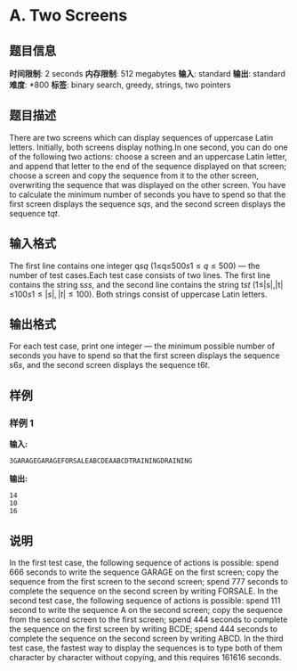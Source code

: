 # A. Two Screens

## 题目信息

**时间限制**: 2 seconds
**内存限制**: 512 megabytes
**输入**: standard
**输出**: standard
**难度**: *800
**标签**: binary search, greedy, strings, two pointers

## 题目描述

There are two screens which can display sequences of uppercase Latin letters. Initially, both screens display nothing.In one second, you can do one of the following two actions: choose a screen and an uppercase Latin letter, and append that letter to the end of the sequence displayed on that screen; choose a screen and copy the sequence from it to the other screen, overwriting the sequence that was displayed on the other screen. You have to calculate the minimum number of seconds you have to spend so that the first screen displays the sequence s$q$$s$, and the second screen displays the sequence t$q$$t$.

## 输入格式

The first line contains one integer q$s$$q$ (1≤q≤500$s$$1 \le q \le 500$) — the number of test cases.Each test case consists of two lines. The first line contains the string s$s$$s$, and the second line contains the string t$s$$t$ (1≤|s|,|t|≤100$s$$1 \le |s|, |t| \le 100$). Both strings consist of uppercase Latin letters.

## 输出格式

For each test case, print one integer — the minimum possible number of seconds you have to spend so that the first screen displays the sequence s$6$$s$, and the second screen displays the sequence t$6$$t$.

## 样例

### 样例 1

**输入:**
```
3GARAGEGARAGEFORSALEABCDEAABCDTRAININGDRAINING
```

**输出:**
```
14
10
16
```

## 说明

In the first test case, the following sequence of actions is possible: spend 66$6$ seconds to write the sequence GARAGE on the first screen; copy the sequence from the first screen to the second screen; spend 77$7$ seconds to complete the sequence on the second screen by writing FORSALE. In the second test case, the following sequence of actions is possible: spend 11$1$ second to write the sequence A on the second screen; copy the sequence from the second screen to the first screen; spend 44$4$ seconds to complete the sequence on the first screen by writing BCDE; spend 44$4$ seconds to complete the sequence on the second screen by writing ABCD. In the third test case, the fastest way to display the sequences is to type both of them character by character without copying, and this requires 1616$16$ seconds.
